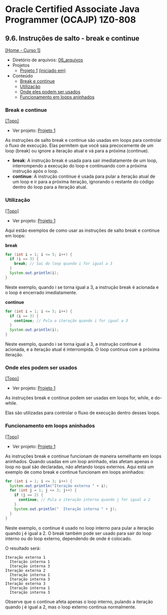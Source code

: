 # Oracle Certified Associate Java Programmer (OCAJP) 1Z0-808

## 9.6. Instruções de salto - break e continue
[[Home - Curso 1]](../../README.md#curso-1)<br />

- Diretório de arquivos: [06_arquivos](./06_arquivos/)
- Projetos
  - [Projeto 1](./06_arquivos/) [(iniciado em)](#break-e-continue)
- Conteúdo
  - [Break e continue](#break-e-continue)
  - [Utilização](#utilização)
  - [Onde eles podem ser usados](#onde-eles-podem-ser-usados)
  - [Funcionamento em loops aninhados](#funcionamento-em-loops-aninhados)

### Break e continue
[[Topo]](#)<br />

- Ver projeto: [Projeto 1](./06_arquivos/proj_01/)

As instruções de salto break e continue são usadas em loops para controlar o fluxo de execução. Elas permitem que você saia precocemente de um loop (break) ou ignore a iteração atual e vá para a próxima (continue).

- **break**: A instrução break é usada para sair imediatamente de um loop, interrompendo a execução do loop e continuando com a próxima instrução após o loop.
- **continue**: A instrução continue é usada para pular a iteração atual de um loop e ir para a próxima iteração, ignorando o restante do código dentro do loop para a iteração atual.

### Utilização
[[Topo]](#)<br />

- Ver projeto: [Projeto 1](./06_arquivos/proj_01/)

Aqui estão exemplos de como usar as instruções de salto break e continue em loops:

**break**

```java
for (int i = 1; i <= 5; i++) {
  if (i == 3) {
    break; // Sai do loop quando i for igual a 3
  }
  System.out.println(i);
}
```

Neste exemplo, quando i se torna igual a 3, a instrução break é acionada e o loop é encerrado imediatamente.

**continue**

```java
for (int i = 1; i <= 5; i++) {
  if (i == 3) {
    continue; // Pula a iteração quando i for igual a 3
  }
  System.out.println(i);
}
```

Neste exemplo, quando i se torna igual a 3, a instrução continue é acionada, e a iteração atual é interrompida. O loop continua com a próxima iteração.

### Onde eles podem ser usados
[[Topo]](#)<br />

- Ver projeto: [Projeto 1](./06_arquivos/proj_01/)

As instruções break e continue podem ser usadas em loops for, while, e do-while.

Elas são utilizadas para controlar o fluxo de execução dentro desses loops.

### Funcionamento em loops aninhados
[[Topo]](#)<br />

- Ver projeto: [Projeto 1](./06_arquivos/proj_01/)

As instruções break e continue funcionam de maneira semelhante em loops aninhados. Quando usadas em um loop aninhado, elas afetam apenas o loop no qual são declaradas, não afetando loops externos. Aqui está um exemplo de como break e continue funcionam em loops aninhados:

```java
for (int i = 1; i <= 3; i++) {
  System.out.println("Iteração externa " + i);
  for (int j = 1; j <= 3; j++) {
    if (j == 2) {
      continue; // Pula a iteração interna quando j for igual a 2
    }
    System.out.println("  Iteração interna " + j);
  }
}
```

Neste exemplo, o continue é usado no loop interno para pular a iteração quando j é igual a 2. O break também pode ser usado para sair do loop interno ou do loop externo, dependendo de onde é colocado.

O resultado será:

```
Iteração externa 1
  Iteração interna 1
  Iteração interna 3
Iteração externa 2
  Iteração interna 1
  Iteração interna 3
Iteração externa 3
  Iteração interna 1
  Iteração interna 3
```

Observe que o continue afeta apenas o loop interno, pulando a iteração quando j é igual a 2, mas o loop externo continua normalmente.
